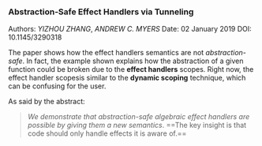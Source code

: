 ### Abstraction-Safe Effect Handlers via Tunneling

Authors: *YIZHOU ZHANG*, *ANDREW C. MYERS*
Date: 02 January 2019
DOI: 10.1145/3290318

The paper shows how the effect handlers semantics are not *abstraction-safe*. In fact, the example shown explains how the abstraction of a given function could be broken due to the **effect handlers** scopes. Right now, the effect handler scopesis similar to the **dynamic scoping** technique, which can be confusing for the user.

As said by the abstract:
> *We demonstrate that abstraction-safe algebraic effect handlers are possible by giving them a new semantics*. ==The key insight is that code should only handle effects it is aware of.== 

